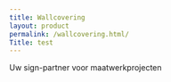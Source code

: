 ```yaml
---
title: Wallcovering
layout: product
permalink: /wallcovering.html/
Title: test
---
```


Uw sign-partner voor maatwerkprojecten
